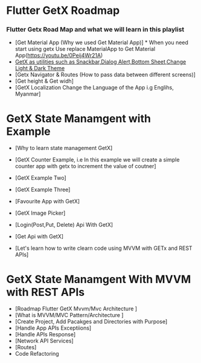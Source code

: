 # Flutter GetX Roadmap


### Flutter Getx Road Map and what we will learn in this playlist
- [Get Material App (Why we used Get Material App)] * When you need start using getx Use replace MaterialApp to Get Material App(https://youtu.be/0Peij4Wr21A)
- [GetX as utilities such as Snackbar,Dialog Alert,Bottom Sheet,Change Light & Dark Theme](https://github.com/JobbyPradhan/getx_learning/tree/day1)
- [Getx Navigator & Routes (How to pass data between different screens)]
- [Get height & Get widh]
- [GetX Localization Change the Language of the App i.g Englihs, Myanmar]

# GetX State Manamgent with Example
- [Why to learn state management GetX]
- [GetX Counter Example, i.e In this example we will create a simple counter app with getx to increment the value of coutner]
- [GetX Example Two]
- [GetX Example Three]
- [Favourite App with GetX]
- [GetX Image Picker]
- [Login(Post,Put, Delete) Api With GetX]
- [Get Api with GetX]

- [Let's learn how to write clearn code using MVVM with GETx and REST APIs]

# GetX State Manamgent With MVVM with REST APIs

- [Roadmap Flutter GetX Mvvm/Mvc Architecture ]
- [What is MVVM/MVC Pattern/Architecture ]
- [Create Project, Add Pacakges and Directories with Purpose]
- [Handle App APIs Exceptiions]
- [Handle APIs Response]
- [Network API Services]
- [Routes]
- Code Refactoring
